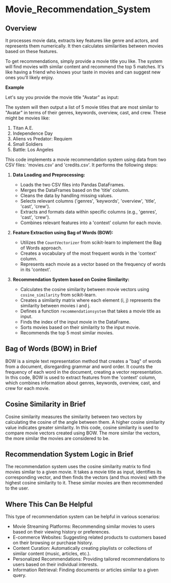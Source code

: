 # Movie_Recommendation_System

## Overview

 It processes movie data, extracts key features like genre and actors, and represents them numerically. It then calculates similarities between movies based on these features.

To get recommendations, simply provide a movie title you like. The system will find movies with similar content and recommend the top 5 matches. It's like having a friend who knows your taste in movies and can suggest new ones you'll likely enjoy.

 **Example**

Let's say you provide the movie title "Avatar" as input:

The system will then output a list of 5 movie titles that are most similar to "Avatar" in terms of their genres, keywords, overview, cast, and crew. These might be movies like:

1. Titan A.E.
2. Independence Day
3. Aliens vs Predator: Requiem
4. Small Soldiers
5. Battle: Los Angeles



This code implements a movie recommendation system using data from two CSV files: 'movies.csv' and 'credits.csv'. It performs the following steps:

1. **Data Loading and Preprocessing:**
   - Loads the two CSV files into Pandas DataFrames.
   - Merges the DataFrames based on the 'title' column.
   - Cleans the data by handling missing values.
   - Selects relevant columns ('genres', 'keywords', 'overview', 'title', 'cast', 'crew').
   - Extracts and formats data within specific columns (e.g., 'genres', 'cast', 'crew').
   - Combines relevant features into a 'context' column for each movie.

2. **Feature Extraction using Bag of Words (BOW):**
   - Utilizes the `CountVectorizer` from scikit-learn to implement the Bag of Words approach.
   - Creates a vocabulary of the most frequent words in the 'context' column.
   - Represents each movie as a vector based on the frequency of words in its 'context'.

3. **Recommendation System based on Cosine Similarity:**
   - Calculates the cosine similarity between movie vectors using `cosine_similarity` from scikit-learn.
   - Creates a similarity matrix where each element (i, j) represents the similarity between movies i and j.
   - Defines a function `recommendationsystem` that takes a movie title as input.
   - Finds the index of the input movie in the DataFrame.
   - Sorts movies based on their similarity to the input movie.
   - Recommends the top 5 most similar movies.

## Bag of Words (BOW) in Brief

BOW is a simple text representation method that creates a "bag" of words from a document, disregarding grammar and word order. It counts the frequency of each word in the document, creating a vector representation. In this code, BOW is used to extract features from the 'context' column, which combines information about genres, keywords, overview, cast, and crew for each movie.

## Cosine Similarity in Brief

Cosine similarity measures the similarity between two vectors by calculating the cosine of the angle between them. A higher cosine similarity value indicates greater similarity. In this code, cosine similarity is used to compare movie vectors created using BOW. The more similar the vectors, the more similar the movies are considered to be.

## Recommendation System Logic in Brief

The recommendation system uses the cosine similarity matrix to find movies similar to a given movie. It takes a movie title as input, identifies its corresponding vector, and then finds the vectors (and thus movies) with the highest cosine similarity to it. These similar movies are then recommended to the user.

##  Where This Can Be Helpful

This type of recommendation system can be helpful in various scenarios:

* Movie Streaming Platforms: Recommending similar movies to users based on their viewing history or preferences.
* E-commerce Websites: Suggesting related products to customers based on their browsing or purchase history.
* Content Curation: Automatically creating playlists or collections of similar content (music, articles, etc.).
* Personalized Recommendations: Providing tailored recommendations to users based on their individual interests.
* Information Retrieval: Finding documents or articles similar to a given query.  
